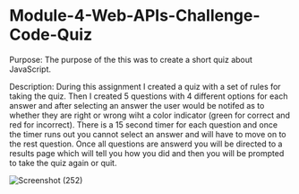 
# Module-4-Web-APIs-Challenge-Code-Quiz

Purpose: The purpose of the this was to create a short quiz about JavaScript.

Description: During this assignment I created a quiz with a set of rules for taking the quiz. Then I created 5 questions with 4 different options for each answer and after selecting an answer the user would be notifed as to whether they are right or wrong wiht a color indicator (green for correct and red for incorrect). There is a 15 second timer for each question and once the timer runs out you cannot select an answer and will have to move on to the rest question. Once all questions are answerd you will be directed to a results page which will tell you how you did and then you will be prompted to take the quiz again or quit.

![Screenshot (252)](https://user-images.githubusercontent.com/107810359/189802476-d8929d77-a00f-48dc-b938-3a55cf4ceacf.png)
